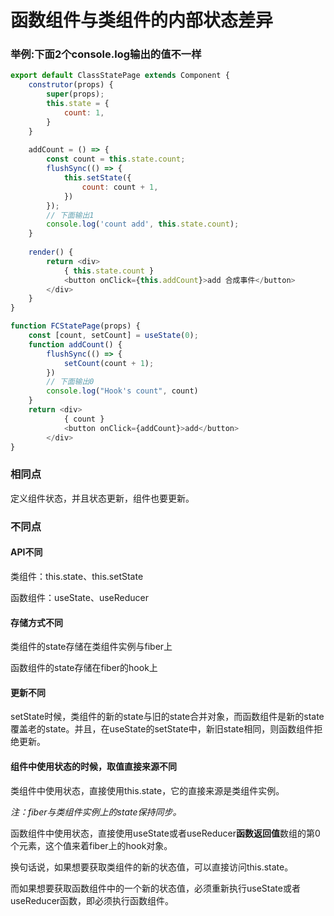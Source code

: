 # 函数组件与类组件的内部状态差异

### 举例:下面2个console.log输出的值不一样

```javascript
export default ClassStatePage extends Component {
    construtor(props) {
        super(props);
        this.state = {
            count: 1,
        }
    }
    
    addCount = () => {
        const count = this.state.count;
        flushSync(() => {
            this.setState({
                count: count + 1,
            })
        });
        // 下面输出1
        console.log('count add', this.state.count);
    }
    
    render() {
        return <div>
            { this.state.count }
            <button onClick={this.addCount}>add 合成事件</button>
        </div>
    }
}

function FCStatePage(props) {
    const [count, setCount] = useState(0);
    function addCount() {
        flushSync(() => {
            setCount(count + 1);
        })
        // 下面输出0
        console.log("Hook's count", count)
    } 
    return <div>
            { count }
            <button onClick={addCount}>add</button>
        </div>
}
```

### 相同点

定义组件状态，并且状态更新，组件也要更新。

### 不同点

#### API不同

类组件：this.state、this.setState

函数组件：useState、useReducer

#### 存储方式不同

类组件的state存储在类组件实例与fiber上

函数组件的state存储在fiber的hook上

#### 更新不同

setState时候，类组件的新的state与旧的state合并对象，而函数组件是新的state覆盖老的state。并且，在useState的setState中，新旧state相同，则函数组件拒绝更新。

#### 组件中使用状态的时候，取值直接来源不同

类组件中使用状态，直接使用this.state，它的直接来源是类组件实例。

_注：fiber与类组件实例上的state保持同步。_

函数组件中使用状态，直接使用useState或者useReducer**函数返回值**数组的第0个元素，这个值来着fiber上的hook对象。

换句话说，如果想要获取类组件的新的状态值，可以直接访问this.state。

而如果想要获取函数组件中的一个新的状态值，必须重新执行useState或者useReducer函数，即必须执行函数组件。
